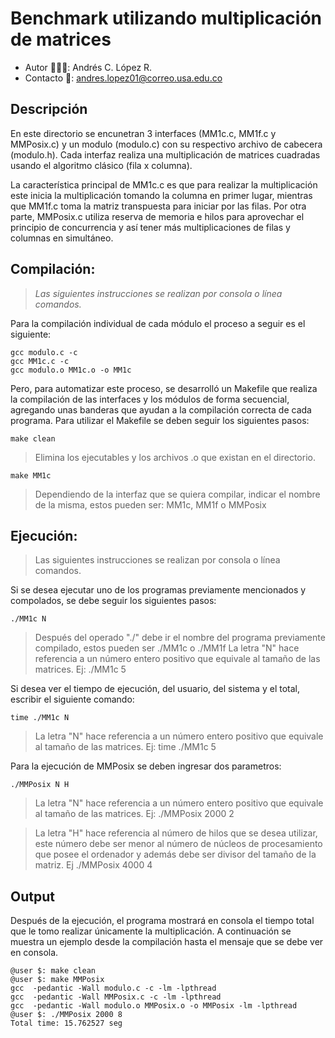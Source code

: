 # Benchmark utilizando multiplicación de matrices

- Autor 👨🏻‍💻: Andrés C. López R.
- Contacto 📧: andres.lopez01@correo.usa.edu.co

## Descripción
En este directorio se encunetran 3 interfaces (MM1c.c, MM1f.c  y MMPosix.c) y un modulo (modulo.c) con su respectivo archivo de cabecera (modulo.h). Cada interfaz realiza una multiplicación de matrices cuadradas usando el algoritmo clásico (fila x columna).

La característica principal de MM1c.c es que para realizar la multiplicación este inicia la multiplicación tomando la columna en primer lugar, mientras que MM1f.c toma la matriz transpuesta para iniciar por las filas. Por otra parte, MMPosix.c utiliza reserva de memoria e hilos para aprovechar el principio de  concurrencia y así tener más multiplicaciones de filas y columnas en simultáneo.

## Compilación:
> *Las siguientes instrucciones se realizan por consola o línea comandos.*

Para la compilación individual de cada módulo el proceso a seguir es el siguiente:

	gcc modulo.c -c
	gcc MM1c.c -c
	gcc modulo.o MM1c.o -o MM1c

Pero, para automatizar este proceso, se desarrolló un Makefile que realiza la compilación de las interfaces y los módulos de forma 	secuencial, agregando unas banderas que ayudan a la compilación correcta de cada programa. Para utilizar el Makefile se deben seguir los siguientes pasos:

	make clean  
> Elimina los ejecutables y los archivos .o  que existan en el directorio.
	
	make MM1c  
> Dependiendo de la interfaz que se quiera compilar, indicar el nombre de la misma, estos pueden ser: MM1c, MM1f o MMPosix

## Ejecución:
> Las siguientes instrucciones se realizan por consola o línea comandos.

Si se desea ejecutar uno de los programas previamente mencionados y compolados, se debe seguir los siguientes pasos:

	./MM1c N  
> Después del operado "./" debe ir el nombre del programa previamente compilado, estos pueden ser ./MM1c o ./MM1f La letra "N" hace referencia a un número entero positivo que equivale al tamaño de las matrices. Ej: ./MM1c 5

Si desea ver el tiempo de ejecución, del usuario, del sistema y el  total, escribir el siguiente comando:

	time ./MM1c N 
> La letra "N" hace referencia a un número entero positivo que equivale al tamaño de las matrices. Ej: time ./MM1c 5

Para la ejecución de MMPosix se deben ingresar dos parametros:

	./MMPosix N H 
> La letra "N" hace referencia a un número entero positivo que equivale al tamaño de las matrices. Ej: ./MMPosix 2000 2 

> La letra "H" hace referencia al número de hilos que se desea utilizar, este número debe ser menor al número de núcleos de procesamiento que posee el ordenador y además debe ser divisor del tamaño de la matriz. Ej ./MMPosix 4000 4

## Output
Después de la ejecución, el programa mostrará en consola el tiempo total que le tomo realizar únicamente la multiplicación. A continuación se muestra un ejemplo desde la compilación hasta el mensaje que se debe ver en consola.

	@user $: make clean
	@user $: make MMPosix
	gcc  -pedantic -Wall modulo.c -c -lm -lpthread
	gcc  -pedantic -Wall MMPosix.c -c -lm -lpthread
	gcc  -pedantic -Wall modulo.o MMPosix.o -o MMPosix -lm -lpthread
	@user $: ./MMPosix 2000 8
	Total time: 15.762527 seg

